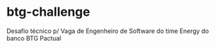 # btg-challenge
Desafio técnico p/ Vaga de Engenheiro de Software do time Energy do banco BTG Pactual

